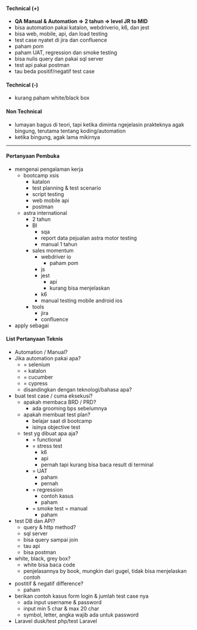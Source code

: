 
#### Technical (+) 

- **QA Manual & Automation => 2 tahun => level JR to MID**  
- bisa automation pakai katalon, webdriverio, k6, dan jest
- bisa web, mobile, api, dan load testing
- test case nyatet di jira dan confluence 
- paham pom
- paham UAT, regression dan smoke testing
- bisa nulis query dan pakai sql server
- test api pakai postman
- tau beda positif/negatif test case

#### Technical (-)  

- kurang paham white/black box

#### Non Technical  

- lumayan bagus di teori, tapi ketika diminta ngejelasin prakteknya agak bingung, terutama tentang koding/automation
- ketika bingung, agak lama mikirnya

---

#### Pertanyaan Pembuka

- mengenai pengalaman kerja  
	- bootcamp xsis
		- katalon
		- test planning & test scenario
		- script testing
		- web mobile api
		- postman
	- astra international
		- 2 tahun
		- BI
			- sqa
			- report data pejualan astra motor testing
			- manual 1 tahun
		- sales momentum
			- webdriver io
				- paham pom
			- js
			- jest
				- api
				- kurang bisa menjelaskan
			- k6
			- manual testing mobile android ios
		- tools
			- jira
			- confluence
- apply sebagai


#### List Pertanyaan Teknis

- Automation / Manual?  
- Jika automation pakai apa?
	- = selenium
	- = katalon
	- = cucumber
	- = cypress
	- disandingkan dengan teknologi/bahasa apa?
- buat test case / cuma eksekusi?
	- apakah membaca BRD / PRD?
		- ada grooming bps sebelumnya
	- apakah membuat test plan?
		- belajar saat di bootcamp
		- isinya objective test
	- test yg dibuat apa aja?
		- = functional
		- = stress test
			- k6
			- api
			- pernah tapi kurang bisa baca result di terminal
		- = UAT
			- paham
			- pernah
		- = regression
			- contoh kasus
			- paham
		- = smoke test = manual
			- paham
- test DB dan API?
	- query & http method?
	- sql server
	- bisa query sampai join
	- tau api
	- bisa postman 
- white, black, grey box?
	- white bisa baca code
	- penjelasannya by book, mungkin dari gugel, tidak bisa menjelaskan contoh
- postitif & negatif difference?
	- paham
- berikan contoh kasus form login & jumlah test case nya
	- ada input username & password
	- input min 5 char & max 20 char
	- symbol, letter, angka wajib ada untuk password
- Laravel dusk/test php/test Laravel